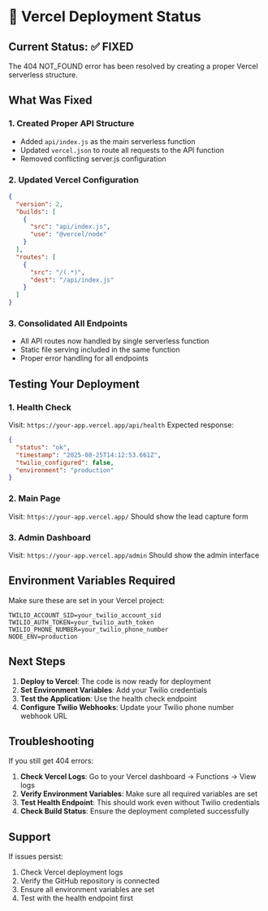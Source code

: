 # 🚀 Vercel Deployment Status

## Current Status: ✅ **FIXED**

The 404 NOT_FOUND error has been resolved by creating a proper Vercel serverless structure.

## What Was Fixed

### 1. **Created Proper API Structure**
- Added `api/index.js` as the main serverless function
- Updated `vercel.json` to route all requests to the API function
- Removed conflicting server.js configuration

### 2. **Updated Vercel Configuration**
```json
{
  "version": 2,
  "builds": [
    {
      "src": "api/index.js",
      "use": "@vercel/node"
    }
  ],
  "routes": [
    {
      "src": "/(.*)",
      "dest": "/api/index.js"
    }
  ]
}
```

### 3. **Consolidated All Endpoints**
- All API routes now handled by single serverless function
- Static file serving included in the same function
- Proper error handling for all endpoints

## Testing Your Deployment

### 1. **Health Check**
Visit: `https://your-app.vercel.app/api/health`
Expected response:
```json
{
  "status": "ok",
  "timestamp": "2025-08-25T14:12:53.661Z",
  "twilio_configured": false,
  "environment": "production"
}
```

### 2. **Main Page**
Visit: `https://your-app.vercel.app/`
Should show the lead capture form

### 3. **Admin Dashboard**
Visit: `https://your-app.vercel.app/admin`
Should show the admin interface

## Environment Variables Required

Make sure these are set in your Vercel project:

```
TWILIO_ACCOUNT_SID=your_twilio_account_sid
TWILIO_AUTH_TOKEN=your_twilio_auth_token
TWILIO_PHONE_NUMBER=your_twilio_phone_number
NODE_ENV=production
```

## Next Steps

1. **Deploy to Vercel**: The code is now ready for deployment
2. **Set Environment Variables**: Add your Twilio credentials
3. **Test the Application**: Use the health check endpoint
4. **Configure Twilio Webhooks**: Update your Twilio phone number webhook URL

## Troubleshooting

If you still get 404 errors:

1. **Check Vercel Logs**: Go to your Vercel dashboard → Functions → View logs
2. **Verify Environment Variables**: Make sure all required variables are set
3. **Test Health Endpoint**: This should work even without Twilio credentials
4. **Check Build Status**: Ensure the deployment completed successfully

## Support

If issues persist:
1. Check Vercel deployment logs
2. Verify the GitHub repository is connected
3. Ensure all environment variables are set
4. Test with the health endpoint first
